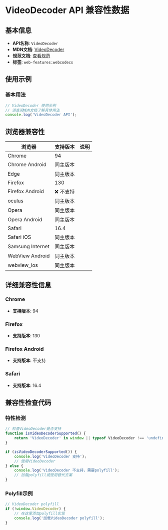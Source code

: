 # VideoDecoder API 兼容性数据

## 基本信息

- **API名称**: `VideoDecoder`
- **MDN文档**: [VideoDecoder](https://developer.mozilla.org/docs/Web/API/VideoDecoder)
- **规范文档**: [查看规范](https://w3c.github.io/webcodecs/#videodecoder-interface)
- **标签**: `web-features:webcodecs`

## 使用示例

### 基本用法

```javascript
// VideoDecoder 使用示例
// 请查阅MDN文档了解具体用法
console.log('VideoDecoder API');
```

## 浏览器兼容性

| 浏览器 | 支持版本 | 说明 |
|--------|----------|------|
| Chrome | 94 |  |
| Chrome Android | 同主版本 |  |
| Edge | 同主版本 |  |
| Firefox | 130 |  |
| Firefox Android | ❌ 不支持 |  |
| oculus | 同主版本 |  |
| Opera | 同主版本 |  |
| Opera Android | 同主版本 |  |
| Safari | 16.4 |  |
| Safari iOS | 同主版本 |  |
| Samsung Internet | 同主版本 |  |
| WebView Android | 同主版本 |  |
| webview_ios | 同主版本 |  |

## 详细兼容性信息

### Chrome

- **支持版本**: 94

### Firefox

- **支持版本**: 130

### Firefox Android

- **支持版本**: 不支持

### Safari

- **支持版本**: 16.4

## 兼容性检查代码

### 特性检测

```javascript
// 检查VideoDecoder是否支持
function isVideoDecoderSupported() {
    return 'VideoDecoder' in window || typeof VideoDecoder !== 'undefined';
}

if (isVideoDecoderSupported()) {
    console.log('VideoDecoder 支持');
    // 使用VideoDecoder
} else {
    console.log('VideoDecoder 不支持，需要polyfill');
    // 加载polyfill或使用替代方案
}
```

### Polyfill示例

```javascript
// VideoDecoder polyfill
if (!window.VideoDecoder) {
    // 在这里添加polyfill实现
    console.log('加载VideoDecoder polyfill');
}
```

